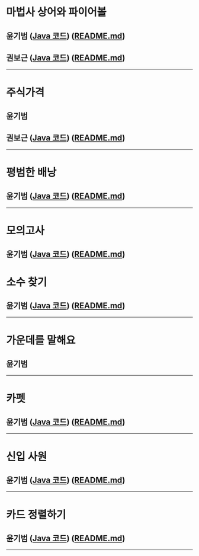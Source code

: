 # 마법사 상어와 파이어볼

## 윤기범 ([Java 코드](백준_마법사상어와파이어볼_윤기범.java)) ([README.md](src/마법사상어와파이어볼_윤기범.md))
## 권보근 ([Java 코드](백준_마법사상어와파이어볼_권보근.java)) ([README.md](src/마법사상어와파이어볼_권보근.md))
<hr>

# 주식가격
## 윤기범
## 권보근 ([Java 코드](프로_주식가격_권보근.java)) ([README.md](src/주식가격_권보근.md))
<hr>

# 평범한 배낭
## 윤기범 ([Java 코드](백준_평범한배낭_윤기범.java)) ([README.md](src/평범한배낭_윤기범.md))

<hr>

# 모의고사
## 윤기범 ([Java 코드](프로_모의고사_윤기범.java)) ([README.md](src/모의고사_윤기범.md))

# 소수 찾기
## 윤기범 ([Java 코드](프로_소수찾기_윤기범.java)) ([README.md](src/소수찾기_윤기범.md))

<hr>

# 가운데를 말해요
## 윤기범

<hr>

# 카펫
## 윤기범 ([Java 코드](프로_카펫_윤기범.java)) ([README.md](src/카펫_윤기범.md))

<hr>

# 신입 사원
## 윤기범 ([Java 코드](백준_신입사원_윤기범.java)) ([README.md](src/신입사원_윤기범.md))

<hr>

# 카드 정렬하기
## 윤기범 ([Java 코드](백준_카드정렬하기_윤기범.java)) ([README.md](src/카드정렬하기_윤기범.md))

<hr>

